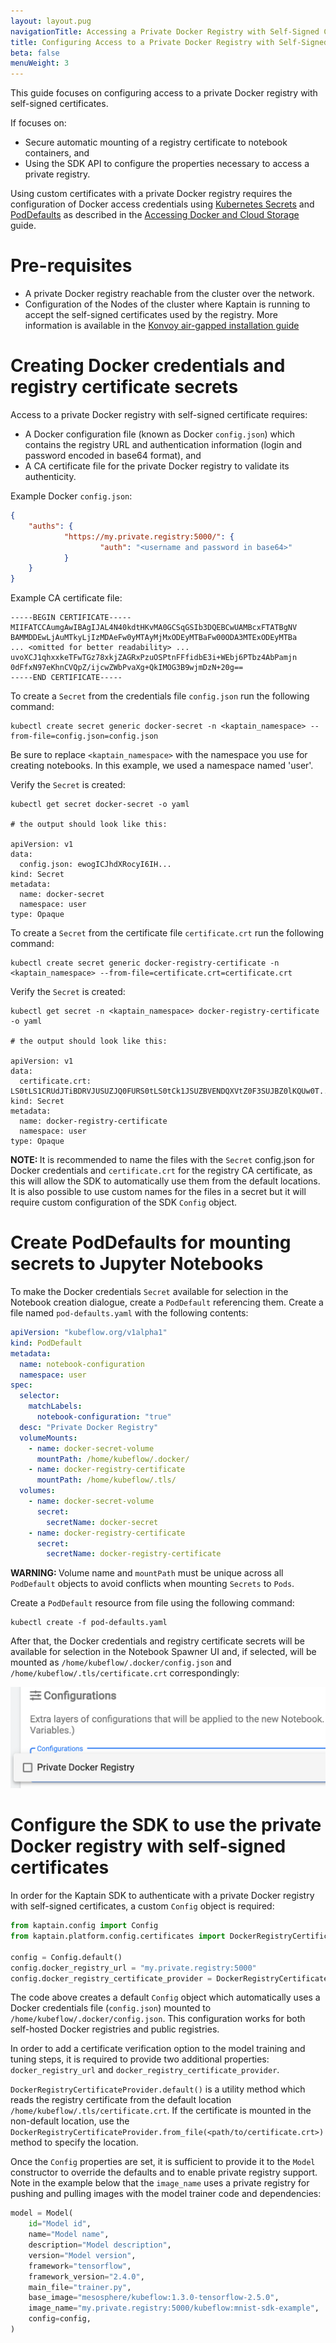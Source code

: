 ```yaml
---
layout: layout.pug
navigationTitle: Accessing a Private Docker Registry with Self-Signed Certificates
title: Configuring Access to a Private Docker Registry with Self-Signed Certificates
beta: false
menuWeight: 3
---
```


This guide focuses on configuring access to a private Docker registry with self-signed certificates.

If focuses on:

* Secure automatic mounting of a registry certificate to notebook containers, and
* Using the SDK API to configure the properties necessary to access a private registry.

Using custom certificates with a private Docker registry requires the configuration of Docker access credentials
using [Kubernetes Secrets](https://kubernetes.io/docs/concepts/configuration/secret/) and
[PodDefaults](https://www.kubeflow.org/docs/components/notebooks/setup/) as described in the
[Accessing Docker and Cloud Storage][credentials] guide.

# Pre-requisites

- A private Docker registry reachable from the cluster over the network.
- Configuration of the Nodes of the cluster where Kaptain is running to accept the self-signed certificates used by the
  registry. More information is available in the [Konvoy air-gapped installation guide][konvoy_airgapped_guide]

# Creating Docker credentials and registry certificate secrets

Access to a private Docker registry with self-signed certificate requires:

* A Docker configuration file (known as Docker `config.json`) which contains the registry URL
and authentication information (login and password encoded in base64 format), and
* A CA certificate file for the private Docker registry to validate its authenticity.

Example Docker `config.json`:

```json
{
    "auths": {
            "https://my.private.registry:5000/": {
                    "auth": "<username and password in base64>"
            }
    }
}
```

Example CA certificate file:

```text
-----BEGIN CERTIFICATE-----
MIIFATCCAumgAwIBAgIJAL4N40kdtHKvMA0GCSqGSIb3DQEBCwUAMBcxFTATBgNV
BAMMDDEwLjAuMTkyLjIzMDAeFw0yMTAyMjMxODEyMTBaFw00ODA3MTExODEyMTBa
... <omitted for better readability> ...
uvoXCJ1qhxxkeTFwTGz78xkjZAGRxPzuOSPtnFFfidbE3i+WEbj6PTbz4AbPamjn
0dFfxN97eKhnCVQpZ/ijcwZWbPvaXg+QkIMOG3B9wjmDzN+20g==
-----END CERTIFICATE-----
```

To create a `Secret` from the credentials file `config.json` run the
following command:

    kubectl create secret generic docker-secret -n <kaptain_namespace> --from-file=config.json=config.json

Be sure to replace `<kaptain_namespace>` with the namespace you use for creating notebooks.
In this example, we used a namespace named 'user'.

Verify the `Secret` is created:

```shell
kubectl get secret docker-secret -o yaml

# the output should look like this:

apiVersion: v1
data:
  config.json: ewogICJhdXRocyI6IH...
kind: Secret
metadata:
  name: docker-secret
  namespace: user
type: Opaque
```

To create a `Secret` from the certificate file `certificate.crt` run the
following command:

```shell
kubectl create secret generic docker-registry-certificate -n <kaptain_namespace> --from-file=certificate.crt=certificate.crt
```

Verify the `Secret` is created:

```shell
kubectl get secret -n <kaptain_namespace> docker-registry-certificate -o yaml

# the output should look like this:

apiVersion: v1
data:
  certificate.crt: LS0tLS1CRUdJTiBDRVJUSUZJQ0FURS0tLS0tCk1JSUZBVENDQXVtZ0F3SUJBZ0lKQUw0T...
kind: Secret
metadata:
  name: docker-registry-certificate
  namespace: user
type: Opaque
```

<p class="message--note">
<strong>NOTE: </strong>
It is recommended to name the files with the <code>Secret</code> config.json for
Docker credentials and <code>certificate.crt</code> for the registry CA certificate,
as this will allow the SDK to automatically use them from the default locations.
It is also possible to use custom names for the files in a secret but it will
require custom configuration of the SDK <code>Config</code> object.
</p>

# Create PodDefaults for mounting secrets to Jupyter Notebooks

To make the Docker credentials `Secret` available for selection in the Notebook
creation dialogue, create a `PodDefault` referencing them. Create
a file named `pod-defaults.yaml` with the following contents:

```yaml
apiVersion: "kubeflow.org/v1alpha1"
kind: PodDefault
metadata:
  name: notebook-configuration
  namespace: user
spec:
  selector:
    matchLabels:
      notebook-configuration: "true"
  desc: "Private Docker Registry"
  volumeMounts:
    - name: docker-secret-volume
      mountPath: /home/kubeflow/.docker/
    - name: docker-registry-certificate
      mountPath: /home/kubeflow/.tls/
  volumes:
    - name: docker-secret-volume
      secret:
        secretName: docker-secret
    - name: docker-registry-certificate
      secret:
        secretName: docker-registry-certificate
```

<p class="message--warning">
<strong>WARNING: </strong>
Volume name and <code>mountPath</code> must be unique across all <code>PodDefault</code> objects to avoid conflicts when
mounting <code>Secrets</code> to <code>Pods</code>.
</p>

Create a `PodDefault` resource from file using the following command:

```shell
kubectl create -f pod-defaults.yaml
```

After that, the Docker credentials and registry certificate secrets
will be available for selection in the Notebook Spawner UI and, if
selected, will be mounted as `/home/kubeflow/.docker/config.json` and
`/home/kubeflow/.tls/certificate.crt` correspondingly:

![image](img/private_docker_registry.png)

# Configure the SDK to use the private Docker registry with self-signed certificates

In order for the Kaptain SDK to authenticate with a private Docker
registry with self-signed certificates, a custom `Config` object is required:

```python
from kaptain.config import Config
from kaptain.platform.config.certificates import DockerRegistryCertificateProvider

config = Config.default()
config.docker_registry_url = "my.private.registry:5000"
config.docker_registry_certificate_provider = DockerRegistryCertificateProvider.default()
```

The code above creates a default `Config` object which automatically
uses a Docker credentials file (`config.json`) mounted to
`/home/kubeflow/.docker/config.json`. This configuration works for both self-hosted Docker registries
and public registries.

In order to add a certificate verification option to the model training
and tuning steps, it is required to provide two additional properties:
`docker_registry_url` and `docker_registry_certificate_provider`.

`DockerRegistryCertificateProvider.default()` is a utility method which
reads the registry certificate from the default location
`/home/kubeflow/.tls/certificate.crt`. If the certificate is
mounted in the non-default location, use the
`DockerRegistryCertificateProvider.from_file(<path/to/certificate.crt>)`
method to specify the location.

Once the `Config` properties are set, it is sufficient to provide it to
the `Model` constructor to override the defaults and to enable private
registry support. Note in the example below that the `image_name` uses a private registry for
pushing and pulling images with the model trainer code and dependencies:

```python
model = Model(
    id="Model id",
    name="Model name",
    description="Model description",
    version="Model version",
    framework="tensorflow",
    framework_version="2.4.0",
    main_file="trainer.py",
    base_image="mesosphere/kubeflow:1.3.0-tensorflow-2.5.0",
    image_name="my.private.registry:5000/kubeflow:mnist-sdk-example",
    config=config,
)
```
[credentials]: ../credentials/
[konvoy_airgapped_guide]: /dkp/konvoy/latest/choose-infrastructure/aws/air-gapped/
